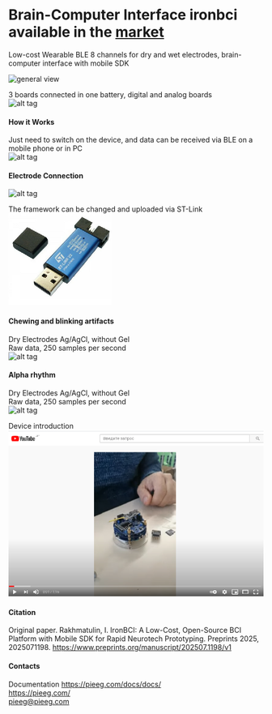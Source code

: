 # Brain-Computer Interface ironbci available in the [market](https://pieeg.com/ironbci/)


Low-cost Wearable BLE 8 channels for dry and wet electrodes, brain-computer interface with mobile SDK   

<img src="https://github.com/pieeg-club/ironbci/blob/master/Supplementary%20files/BLE/ironbci_genereal.jpg" alt="general view" title="general view" width="50%" height="50%">


3 boards connected in one battery, digital and analog boards                              
![alt tag](https://github.com/pieeg-club/ironbci/blob/master/Supplementary%20files/BLE/image_5.png "general view")​


#### How it Works  
Just need to switch on the device, and data can be received via BLE on a mobile phone or in PC   
![alt tag](https://github.com/pieeg-club/ironbci/blob/master/Supplementary%20files/BLE/app.png "app")


#### Electrode Connection 
![alt tag](https://github.com/Ildaron/ironbci/blob/master/Supplementary%20files/schem.jpg "stm32")


The framework can be changed and uploaded via ST-Link  
![alt tag](https://github.com/Ildaron/ironbci/blob/master/Supplementary%20files/stl1.bmp "stm32")

#### Chewing  and blinking artifacts  
Dry Electrodes Ag/AgCl, without Gel        
Raw data, 250 samples per second       
![alt tag](https://github.com/pieeg-club/ironbci/blob/master/Supplementary%20files/BLE/image_3.png "general view")

#### Alpha rhythm  
Dry Electrodes Ag/AgCl, without Gel        
Raw data, 250 samples per second       
![alt tag](https://github.com/pieeg-club/ironbci/blob/master/Supplementary%20files/BLE/image_2.png "general view")

Device introduction   
[![Hardware demonstrations](https://github.com/Ildaron/ironbci/blob/master/Supplementary%20files/hardware_ironbci.bmp)](https://youtu.be/gWpfsLuq_eE)    
   

#### Citation  
Original paper. 
Rakhmatulin, I. IronBCI: A Low-Cost, Open-Source BCI Platform with Mobile SDK for Rapid Neurotech Prototyping. Preprints 2025, 2025071198. https://www.preprints.org/manuscript/202507.1198/v1  
 

#### Contacts   
Documentation https://pieeg.com/docs/docs/  
https://pieeg.com/   
pieeg@pieeg.com  

